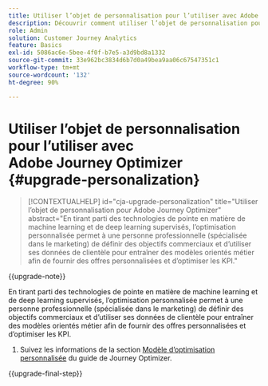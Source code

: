```yaml
---
title: Utiliser l’objet de personnalisation pour l’utiliser avec Adobe Journey Optimizer
description: Découvrir comment utiliser l’objet de personnalisation pour l’utiliser avec Adobe Journey Optimizer
role: Admin
solution: Customer Journey Analytics
feature: Basics
exl-id: 5086ac6e-5bee-4f0f-b7e5-a3d9bd8a1332
source-git-commit: 33e962bc3834d6b7d0a49bea9aa06c67547351c1
workflow-type: tm+mt
source-wordcount: '132'
ht-degree: 90%

---
```


# Utiliser l’objet de personnalisation pour l’utiliser avec Adobe Journey Optimizer {#upgrade-personalization}

<!-- markdownlint-disable MD034 -->

>[!CONTEXTUALHELP]
>id="cja-upgrade-personalization"
>title="Utiliser l’objet de personnalisation pour Adobe Journey Optimizer"
>abstract="En tirant parti des technologies de pointe en matière de machine learning et de deep learning supervisés, l’optimisation personnalisée permet à une personne professionnelle (spécialisée dans le marketing) de définir des objectifs commerciaux et d’utiliser ses données de clientèle pour entraîner des modèles orientés métier afin de fournir des offres personnalisées et d’optimiser les KPI."

<!-- markdownlint-enable MD034 -->

{{upgrade-note}}

En tirant parti des technologies de pointe en matière de machine learning et de deep learning supervisés, l’optimisation personnalisée permet à une personne professionnelle (spécialisée dans le marketing) de définir des objectifs commerciaux et d’utiliser ses données de clientèle pour entraîner des modèles orientés métier afin de fournir des offres personnalisées et d’optimiser les KPI.

1. Suivez les informations de la section [Modèle d’optimisation personnalisée](https://experienceleague.adobe.com/fr/docs/journey-optimizer/using/decisioning/offer-decisioning/rankings/ai-models/personalized-optimization-model) du guide de Journey Optimizer.

{{upgrade-final-step}}

<!--

The result of the personalization object ends up in a dataset. The result of experimentation. When a customer has used AA with Target, that ends up in a complete different space than when they're migrating to CJA and they're going to use CJA with Adobe Target. 

Target was the old way of setting up an A/B test or experimentation. Then ensuring the results of those tests in Target ended up in AA for reporting. Now if you're using Target, instead of saying that you want the data in Target, you can now select CJA as your reporting source for an Adobe Target activity. So if a customer is doing this in AA and they want to move to CJA, ...

If a customer has AJO, and is using Offers in AJO, then they can set up offers, and that also creates datasets in Platform... But that's not relevant with upgrade, exactly.



Questions we need to answer:

1. How do we determine the personalization criteria (Red for user A and blue for User B)

1. What do we implement on the site to determine the red / blue object?


2 ways we can do it:

Manually rendering content or Automatically rendering content. 


## Manual implementation of the Web SDK


## Mobile SDK implementation 





## Tags

-->

